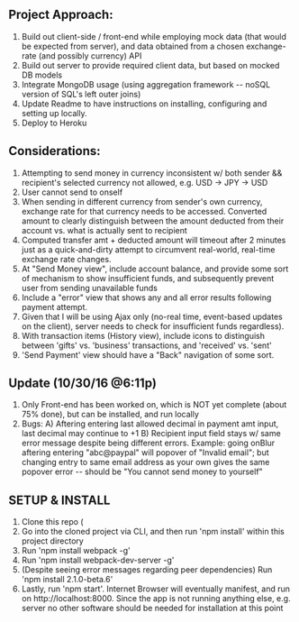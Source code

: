 ## Project Approach:
1. Build out client-side / front-end while employing mock data (that would be expected from server), and data obtained from a chosen exchange-rate (and possibly currency) API
2. Build out server to provide required client data, but based on mocked DB models
3. Integrate MongoDB usage (using aggregation framework -- noSQL version of SQL's left outer joins)
4. Update Readme to have instructions on installing, configuring and setting up locally.
5. Deploy to Heroku

## Considerations:
1. Attempting to send money in currency inconsistent w/ both sender && recipient's selected currency not allowed, e.g. USD -> JPY -> USD
2. User cannot send to onself
3. When sending in different currency from sender's own currency, exchange rate for that currency needs to be accessed.  Converted amount to clearly distinguish between the amount deducted from their account vs. what is actually sent to recipient
4. Computed transfer amt + deducted amount will timeout after 2 minutes just as a quick-and-dirty attempt to circumvent real-world, real-time exchange rate changes. 
5. At "Send Money view", include account balance, and provide some sort of mechanism to show insufficient funds, and subsequently prevent user from sending unavailable funds
6. Include a "error" view that shows any and all error results following payment attempt.
7. Given that I will be using Ajax only (no-real time, event-based updates on the client), server needs to check for insufficient funds regardless).
8. With transaction items (History view), include icons to distinguish between 'gifts' vs. 'business' transactions, and 'received' vs. 'sent'
9. 'Send Payment' view should have a "Back" navigation of some sort.

## Update (10/30/16 @6:11p)
1. Only Front-end has been worked on, which is NOT yet complete (about 75% done), but can be installed, and run locally
2. Bugs:
  A) Aftering entering last allowed decimal in payment amt input, last decimal may continue to +1
  B) Recipient input field stays w/ same error message despite being different errors.
  Example: going onBlur aftering entering "abc@paypal" will popover of "Invalid email";
   but changing entry to same email address as your own gives the same popover error --
   should be "You cannot send money to yourself"

## SETUP & INSTALL
1. Clone this repo (
2. Go into the cloned project via CLI, and then run 'npm install' within
  this project directory
3. Run 'npm install webpack -g'
4. Run 'npm install webpack-dev-server -g'
5. (Despite seeing error messages regarding peer dependencies) Run 'npm install 2.1.0-beta.6'
6. Lastly, run 'npm start'.  Internet Browser will eventually manifest, and run on http://localhost:8000.
Since the app is not running anything else, e.g. server no other software should be needed for installation at this point
